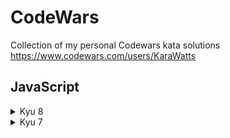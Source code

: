 # CodeWars
Collection of my personal Codewars kata solutions
https://www.codewars.com/users/KaraWatts

## JavaScript
<details>
  <summary>Kyu 8</summary>

- <a href=https://github.com/KaraWatts/CodeWars/tree/main/JavaScript/kyu-8/Convert_a_string_to_a_Number/README.md target="blank">Convert a String to a Number</a>

- <a href=https://github.com/KaraWatts/CodeWars/tree/main/JavaScript/kyu-8/Counting_Sheep/README.md target="blank">Counting Sheep</a>
</details>

<details>
  <summary>Kyu 7</summary>
  
- <a href=https://github.com/KaraWatts/CodeWars/tree/main/JavaScript/kyu-7/Is_it_a_triangle/README.md target="blank">Is it a triangle?</a>

- <a href=https://github.com/KaraWatts/CodeWars/tree/main/JavaScript/kyu-7/Odd_or_Even/README.md target="blank">Odd or Even?</a>

</details>
